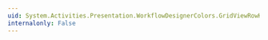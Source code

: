 ```yaml
---
uid: System.Activities.Presentation.WorkflowDesignerColors.GridViewRowHoverColor
internalonly: False
---
```

